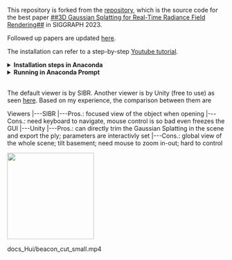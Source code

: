 This repository is forked from the [repository](https://github.com/graphdeco-inria/gaussian-splatting), which is the source code for the best paper [##3D Gaussian Splatting for Real-Time Radiance Field Rendering##](https://repo-sam.inria.fr/fungraph/3d-gaussian-splatting/) in SIGGRAPH 2023.

Followed up papers are updated [here](https://github.com/MrNeRF/awesome-3D-gaussian-splatting).

The installation can refer to a step-by-step [Youtube tutorial](https://www.youtube.com/watch?v=UXtuigy_wYc).

<details>
<summary><span style="font-weight: bold;">Installation steps in Anaconda</span></summary>
  - open Anaconda Prompt
  - cd C:User/<username>
  - git clone https://github.com/graphdeco-inria/gaussian-splatting --recursive
  - SET DISTUTILS_USE_SDK=1
  - conda env create --file environment.yml
  - conda activate gaussian_splatting
  #### Below packages may be needed
  - conda install -c conda-forge pillow
  - python3 -m pip install -U pip
  - python3 -m pip install pillow-heif
  - conda install -c conda-forge pcl
  - conda install -c open3d-admin open3d
  - conda install -c anaconda numpy
  #### if error: Importing the numpy C-extensions failed.
  - pip install setuptools
  - pip install numpy
  - pip install cupy
  - pip install probreg
  - pip install pillow-heif
</details>

<details>
<summary><span style="font-weight: bold;">Running in Anaconda Prompt</span></summary>
  - open Anaconda Prompt
  - conda activate gaussian_splatting
  - cd C:\User\<username>\gaussian-splatting
  - put images in the folder data/input
  - python convert.py -s data (wait within 5 mins)
  - python train.py -s data (wait around 1h)
  - output GaussianSplatting ply appears in the folder output/<name>
  - rename <name> to out
  - cd viewers/bin
  - SIBR_gaussianViewer_app.exe -m C:\Users\<username>\gaussian-splatting\output\out 
  - the GUI pops up, if not, may the CUDA support problem.
</details>
<br>

The default viewer is by SIBR. Another viewer is by Unity (free to use) as seen [here](https://github.com/aras-p/UnityGaussianSplatting). Based on my experience, the comparison between them are

Viewers
|---SIBR
    |---Pros.: focused view of the object when opening
    |---Cons.: need keyboard to navigate, mouse control is so bad even freezes the GUI
|---Unity
    |---Pros.: can directly trim the Gaussian Splatting in the scene and export the ply; parameters are interactivly set
    |---Cons.: global view of the whole scene; tilt basement; need mouse to zoom in-out; hard to control


<img src="https://github.com/WWmore/gaussian-splatting/blob/b858a1ff41f2703c604d4d7b445cfe7392f8957c/docs_Hui/beacon_cut_small.mp4" width="200">

docs_Hui/beacon_cut_small.mp4

